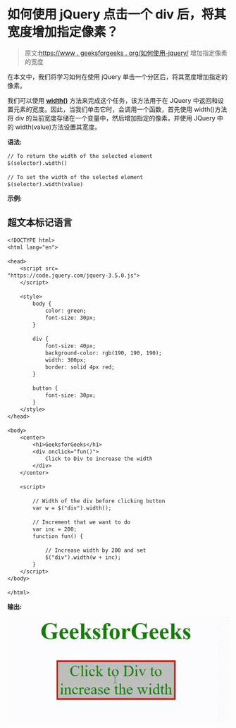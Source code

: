 # 如何使用 jQuery 点击一个 div 后，将其宽度增加指定像素？

> 原文:[https://www . geeksforgeeks . org/如何使用-jquery/](https://www.geeksforgeeks.org/how-to-increase-the-width-of-a-div-by-specified-pixels-once-it-is-clicked-using-jquery/) 增加指定像素的宽度

在本文中，我们将学习如何在使用 jQuery 单击一个分区后，将其宽度增加指定的像素。

我们可以使用 [**width()**](https://www.geeksforgeeks.org/jquery-width/) 方法来完成这个任务，该方法用于在 JQuery 中返回和设置元素的宽度。因此，当我们单击它时，会调用一个函数，首先使用 width()方法将 div 的当前宽度存储在一个变量中，然后增加指定的像素，并使用 JQuery 中的 width(value)方法设置其宽度。

**语法:**

```
// To return the width of the selected element
$(selector).width()

// To set the width of the selected element
$(selector).width(value)
```

**示例:**

## 超文本标记语言

```
<!DOCTYPE html>
<html lang="en">

<head>
    <script src=
"https://code.jquery.com/jquery-3.5.0.js">
    </script>

    <style>
        body {
            color: green;
            font-size: 30px;
        }

        div {
            font-size: 40px;
            background-color: rgb(190, 190, 190);
            width: 300px;
            border: solid 4px red;
        }

        button {
            font-size: 30px;
        }
    </style>
</head>

<body>
    <center>
        <h1>GeeksforGeeks</h1>
        <div onclick="fun()">
            Click to Div to increase the width
        </div>
    </center>

    <script>

        // Width of the div before clicking button
        var w = $("div").width();

        // Increment that we want to do
        var inc = 200;
        function fun() {

            // Increase width by 200 and set
            $("div").width(w + inc);
        }
    </script>
</body>

</html>
```

**输出:**

![](img/6059d701a0794c590dda5c4a21fb7bb7.png)